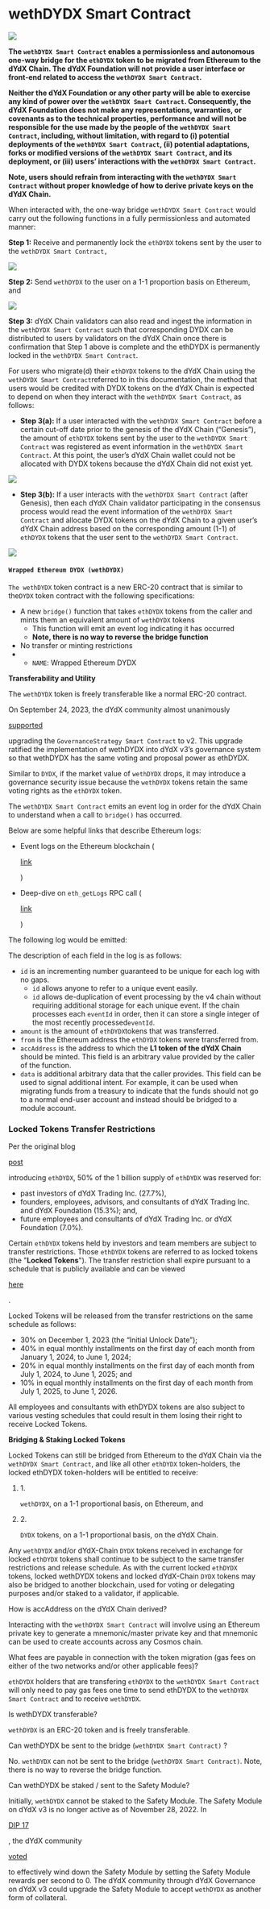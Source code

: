 # wethDYDX Smart Contract

![](https://3227850899-files.gitbook.io/\~/files/v0/b/gitbook-x-prod.appspot.com/o/spaces%2FcSd7APxHbsYMlFFAeIMP%2Fuploads%2F4UH1zjvTC2dNjjmCA9hP%2FwethDYDX%20Smart%20Contract.png?alt=media\&token=b10bdc90-c9dd-4bbd-9f03-3318c28320fc)

**The `wethDYDX Smart Contract` enables a permissionless and autonomous one-way bridge for the `ethDYDX` token to be migrated from Ethereum to the dYdX Chain. The dYdX Foundation will not provide a user interface or front-end related to access the `wethDYDX Smart Contract`.**

**Neither the dYdX Foundation or any other party will be able to exercise any kind of power over the `wethDYDX Smart Contract`. Consequently, the dYdX Foundation does not make any representations, warranties, or covenants as to the technical properties, performance and will not be responsible for the use made by the people of the `wethDYDX Smart Contract`, including, without limitation, with regard to (i) potential deployments of the `wethDYDX Smart Contract`, (ii) potential adaptations, forks or modified versions of the `wethDYDX Smart Contract`, and its deployment, or (iii) users’ interactions with the `wethDYDX Smart Contract`.**

**Note, users should refrain from interacting with the `wethDYDX Smart Contract` without proper knowledge of how to derive private keys on the dYdX Chain.**

When interacted with, the one-way bridge `wethDYDX Smart Contract` would carry out the following functions in a fully permissionless and automated manner:

**Step 1:** Receive and permanently lock the `ethDYDX` tokens sent by the user to the `wethDYDX Smart Contract,`

![](https://3227850899-files.gitbook.io/\~/files/v0/b/gitbook-x-prod.appspot.com/o/spaces%2FcSd7APxHbsYMlFFAeIMP%2Fuploads%2FgzxIkOwSyHvlPc0TDrze%2FBridging%20Step%204.png?alt=media\&token=93b129ae-2c53-4102-8100-942ea3fa0943)

**Step 2:** Send `wethDYDX` to the user on a 1-1 proportion basis on Ethereum, and

![](https://3227850899-files.gitbook.io/\~/files/v0/b/gitbook-x-prod.appspot.com/o/spaces%2FcSd7APxHbsYMlFFAeIMP%2Fuploads%2FRJQZ8MAkfVL83xoz9VpY%2FBridging%20Step%205.png?alt=media\&token=65c64c7c-880e-43a7-8e1b-7e73692a5075)

**Step 3:** dYdX Chain validators can also read and ingest the information in the `wethDYDX Smart Contract` such that corresponding DYDX can be distributed to users by validators on the dYdX Chain once there is confirmation that Step 1 above is complete and the ethDYDX is permanently locked in the `wethDYDX Smart Contract`.

For users who migrate(d) their `ethDYDX` tokens to the dYdX Chain using the `wethDYDX Smart Contract`referred to in this documentation, the method that users would be credited with DYDX tokens on the dYdX Chain is expected to depend on when they interact with the `wethDYDX Smart Contract`, as follows:

* **Step 3(a):** If a user interacted with the `wethDYDX Smart Contract` before a certain cut-off date prior to the genesis of the dYdX Chain (“Genesis”), the amount of `ethDYDX` tokens sent by the user to the `wethDYDX Smart Contract` was registered as event information in the `wethDYDX Smart Contract`. At this point, the user’s dYdX Chain wallet could not be allocated with DYDX tokens because the dYdX Chain did not exist yet.

![](https://3227850899-files.gitbook.io/\~/files/v0/b/gitbook-x-prod.appspot.com/o/spaces%2FcSd7APxHbsYMlFFAeIMP%2Fuploads%2FxubMPtHnw5WUOUEGz7MX%2FBridging%20Step%203\(a\)%20\(2\).png?alt=media\&token=adc12c8a-fd59-4e2a-8f2d-2fc2209a7f97)

* **Step 3(b):** If a user interacts with the `wethDYDX Smart Contract` (after Genesis), then each dYdX Chain validator participating in the consensus process would read the event information of the `wethDYDX Smart Contract` and allocate DYDX tokens on the dYdX Chain to a given user’s dYdX Chain address based on the corresponding amount (1-1) of `ethDYDX` tokens that the user sent to the `wethDYDX Smart Contract`.

![](https://3227850899-files.gitbook.io/\~/files/v0/b/gitbook-x-prod.appspot.com/o/spaces%2FcSd7APxHbsYMlFFAeIMP%2Fuploads%2Fdh0ghpQfbWw70cIdEViO%2FBridging%20Step%203\(b\)%20\(4\).png?alt=media\&token=fb29a20f-c746-493f-beed-4d44c909dca3)

#### `Wrapped Ethereum DYDX (wethDYDX)` <a href="#wrapped-ethereum-dydx-wethdydx" id="wrapped-ethereum-dydx-wethdydx"></a>

`The wethDYDX` token contract is a new ERC-20 contract that is similar to the`DYDX` token contract with the following specifications:

* A new `bridge()` function that takes `ethDYDX` tokens from the caller and mints them an equivalent amount of `wethDYDX` tokens
  * This function will emit an event log indicating it has occurred
  * **Note, there is no way to reverse the bridge function**
* No transfer or minting restrictions
*
  * `NAME`: Wrapped Ethereum DYDX

**Transferability and Utility**

The `wethDYDX` token is freely transferable like a normal ERC-20 contract.

On September 24, 2023, the dYdX community almost unanimously

[supported](https://dydx.community/dashboard/proposal/15)

upgrading the `GovernanceStrategy Smart Contract` to v2. This upgrade ratified the implementation of wethDYDX into dYdX v3’s governance system so that wethDYDX has the same voting and proposal power as ethDYDX.

Similar to `DYDX`, if the market value of `wethDYDX` drops, it may introduce a governance security issue because the `wethDYDX` tokens retain the same voting rights as the `ethDYDX` token.

The `wethDYDX Smart Contract` emits an event log in order for the dYdX Chain to understand when a call to `bridge()` has occurred.

Below are some helpful links that describe Ethereum logs:

*   Event logs on the Ethereum blockchain (

    [link](https://medium.com/mycrypto/understanding-event-logs-on-the-ethereum-blockchain-f4ae7ba50378)

    )
*   Deep-dive on `eth_getLogs` RPC call (

    [link](https://docs.alchemy.com/docs/deep-dive-into-eth\_getlogs)

    )

The following log would be emitted:

The description of each field in the log is as follows:

* `id` is an incrementing number guaranteed to be unique for each log with no gaps.
  * `id` allows anyone to refer to a unique event easily.
  * `id` allows de-duplication of event processing by the v4 chain without requiring additional storage for each unique event. If the chain processes each `eventId` in order, then it can store a single integer of the most recently processed`eventId`.
* `amount` is the amount of `ethDYDX`tokens that was transferred.
* `from` is the Ethereum address the `ethDYDX` tokens were transferred from.
* `accAddress` is the address to which the **L1 token of the dYdX Chain** should be minted. This field is an arbitrary value provided by the caller of the function.
* `data` is additional arbitrary data that the caller provides. This field can be used to signal additional intent. For example, it can be used when migrating funds from a treasury to indicate that the funds should not go to a normal end-user account and instead should be bridged to a module account.

### Locked Tokens Transfer Restrictions <a href="#locked-tokens-transfer-restrictions" id="locked-tokens-transfer-restrictions"></a>

Per the original blog

[post](https://dydx.foundation/blog/introducing-dydx-token)

introducing `ethDYDX`, 50% of the 1 billion supply of `ethDYDX` was reserved for:

* past investors of dYdX Trading Inc. (27.7%),
* founders, employees, advisors, and consultants of dYdX Trading Inc. and dYdX Foundation (15.3%); and,
* future employees and consultants of dYdX Trading Inc. or dYdX Foundation (7.0%).

Certain `ethDYDX` tokens held by investors and team members are subject to transfer restrictions. Those `ethDYDX` tokens are referred to as locked tokens (the "**Locked Tokens**"). The transfer restriction shall expire pursuant to a schedule that is publicly available and can be viewed

[here](https://dydx.foundation/blog/lock-up-extension)

.

Locked Tokens will be released from the transfer restrictions on the same schedule as follows:

* 30% on December 1, 2023 (the “Initial Unlock Date”);
* 40% in equal monthly installments on the first day of each month from January 1, 2024, to June 1, 2024;
* 20% in equal monthly installments on the first day of each month from July 1, 2024, to June 1, 2025; and
* 10% in equal monthly installments on the first day of each month from July 1, 2025, to June 1, 2026.

All employees and consultants with ethDYDX tokens are also subject to various vesting schedules that could result in them losing their right to receive Locked Tokens.

**Bridging & Staking Locked Tokens**

Locked Tokens can still be bridged from Ethereum to the dYdX Chain via the `wethDYDX Smart Contract`, and like all other `ethDYDX` token-holders, the locked ethDYDX token-holders will be entitled to receive:

1.  1\.

    `wethDYDX`, on a 1-1 proportional basis, on Ethereum, and
2.  2\.

    `DYDX` tokens, on a 1-1 proportional basis, on the dYdX Chain.

Any `wethDYDX` and/or dYdX-Chain `DYDX` tokens received in exchange for locked `ethDYDX` tokens shall continue to be subject to the same transfer restrictions and release schedule. As with the current locked `ethDYDX` tokens, locked wethDYDX tokens and locked dYdX-Chain `DYDX` tokens may also be bridged to another blockchain, used for voting or delegating purposes and/or staked to a validator, if applicable.

How is accAddress on the dYdX Chain derived?

Interacting with the `wethDYDX Smart Contract` will involve using an Ethereum private key to generate a mnemonic/master private key and that mnemonic can be used to create accounts across any Cosmos chain.

What fees are payable in connection with the token migration (gas fees on either of the two networks and/or other applicable fees)?

`ethDYDX` holders that are transfering `ethDYDX` to the `wethDYDX Smart Contract` will only need to pay gas fees one time to send ethDYDX to the `wethDYDX Smart Contract` and to receive `wethDYDX`.

Is wethDYDX transferable?

`wethDYDX` is an ERC-20 token and is freely transferable.

Can wethDYDX be sent to the bridge (`wethDYDX Smart Contract)` ?

No. `wethDYDX` can not be sent to the bridge (`wethDYDX Smart Contract)`. Note, there is no way to reverse the bridge function.

Can wethDYDX be staked / sent to the Safety Module?

Initially, `wethDYDX` cannot be staked to the Safety Module. The Safety Module on dYdX v3 is no longer active as of November 28, 2022. In

[DIP 17](https://dydx.community/dashboard/proposal/9)

, the dYdX community

[voted](https://dydx.community/dashboard/proposal/7)

to effectively wind down the Safety Module by setting the Safety Module rewards per second to 0. The dYdX community through dYdX Governance on dYdX v3 could upgrade the Safety Module to accept `wethDYDX` as another form of collateral.
